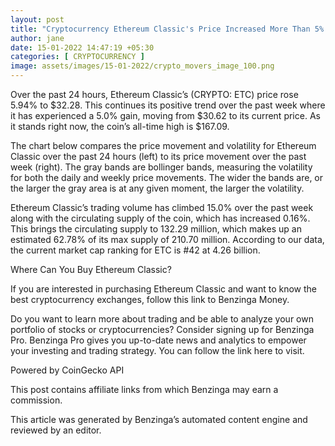 ```yaml
---
layout: post
title: "Cryptocurrency Ethereum Classic's Price Increased More Than 5% Within 24 hours"
author: jane 
date: 15-01-2022 14:47:19 +05:30 
categories: [ CRYPTOCURRENCY ] 
image: assets/images/15-01-2022/crypto_movers_image_100.png
---
```

Over the past 24 hours, Ethereum Classic’s (CRYPTO: ETC) price rose 5.94% to $32.28. This continues its positive trend over the past week where it has experienced a 5.0% gain, moving from $30.62 to its current price. As it stands right now, the coin’s all-time high is $167.09.

The chart below compares the price movement and volatility for Ethereum Classic over the past 24 hours (left) to its price movement over the past week (right). The gray bands are bollinger bands, measuring the volatility for both the daily and weekly price movements. The wider the bands are, or the larger the gray area is at any given moment, the larger the volatility.

Ethereum Classic’s trading volume has climbed 15.0% over the past week along with the circulating supply of the coin, which has increased 0.16%. This brings the circulating supply to 132.29 million, which makes up an estimated 62.78% of its max supply of 210.70 million. According to our data, the current market cap ranking for ETC is #42 at 4.26 billion.

Where Can You Buy Ethereum Classic?

If you are interested in purchasing Ethereum Classic and want to know the best cryptocurrency exchanges, follow this link to Benzinga Money.

Do you want to learn more about trading and be able to analyze your own portfolio of stocks or cryptocurrencies? Consider signing up for Benzinga Pro. Benzinga Pro gives you up-to-date news and analytics to empower your investing and trading strategy. You can follow the link here to visit.

Powered by CoinGecko API

This post contains affiliate links from which Benzinga may earn a commission.

This article was generated by Benzinga’s automated content engine and reviewed by an editor.